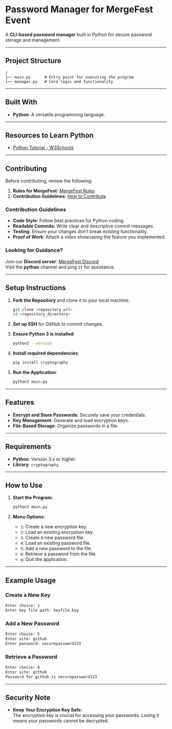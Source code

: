 # Password Manager for MergeFest Event

A **CLI-based password manager** built in Python for secure password storage and management.

---

## Project Structure

```
/
├── main.py      # Entry point for executing the program
├── manager.py   # Core logic and functionality
```

---

## Built With

- **Python**: A versatile programming language.  

---

## Resources to Learn Python

- [Python Tutorial - W3Schools](https://www.w3schools.com/python/)

---

## Contributing  

Before contributing, review the following:  

1. **Rules for MergeFest**: [MergeFest Rules](https://github.com/IMGIITRoorkee/MergeFest-Hacker/blob/main/RULES.md)  
2. **Contribution Guidelines**: [How to Contribute](https://github.com/IMGIITRoorkee/MergeFest-Hacker/blob/main/CONTRIBUTORS.md)  

### Contribution Guidelines  

- **Code Style**: Follow best practices for Python coding.  
- **Readable Commits**: Write clear and descriptive commit messages.  
- **Testing**: Ensure your changes don’t break existing functionality.  
- **Proof of Work**: Attach a video showcasing the feature you implemented.  

### Looking for Guidance?

Join our **Discord server**: [MergeFest Discord](https://discord.gg/aKaEbaVYKf)  
Visit the **python** channel and ping `2Y` for assistance.  

---

## Setup Instructions  

1. **Fork the Repository** and clone it to your local machine:  
    ```bash
    git clone <repository_url>
    cd <repository_directory>
    ```  

2. **Set up SSH** for GitHub to commit changes.  

3. **Ensure Python 3 is installed**:  
    ```bash
    python3 --version
    ```  

4. **Install required dependencies**:  
    ```bash
    pip install cryptography
    ```  

5. **Run the Application**:  
    ```bash
    python3 main.py
    ```  

---

## Features  

- **Encrypt and Store Passwords**: Securely save your credentials.  
- **Key Management**: Generate and load encryption keys.  
- **File-Based Storage**: Organize passwords in a file.  

---

## Requirements  

- **Python**: Version 3.x or higher.  
- **Library**: `cryptography`  

---

## How to Use  

1. **Start the Program**:  
    ```bash
    python3 main.py
    ```  

2. **Menu Options**:  
    - `1`: Create a new encryption key.  
    - `2`: Load an existing encryption key.  
    - `3`: Create a new password file.  
    - `4`: Load an existing password file.  
    - `5`: Add a new password to the file.  
    - `6`: Retrieve a password from the file.  
    - `q`: Quit the application.  

---

## Example Usage  

### Create a New Key  

```bash
Enter choice: 1
Enter key file path: keyfile.key
```  

### Add a New Password  

```bash
Enter choice: 5
Enter site: github
Enter password: securepassword123
```  

### Retrieve a Password  

```bash
Enter choice: 6
Enter site: github
Password for github is securepassword123
```  

---

## Security Note  

- **Keep Your Encryption Key Safe**:  
  The encryption key is crucial for accessing your passwords. Losing it means your passwords cannot be decrypted.  
